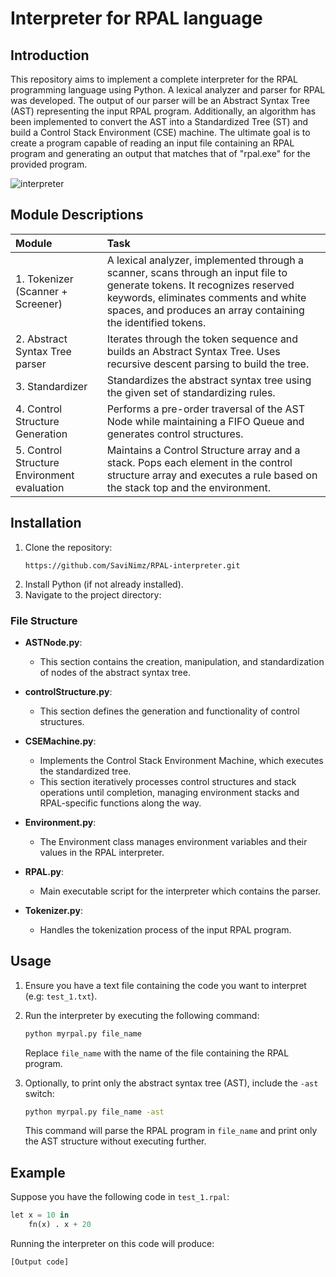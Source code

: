 # Interpreter for RPAL language

## Introduction

This repository aims to implement a complete interpreter for the RPAL programming language using Python. 
A lexical analyzer and parser for RPAL was developed. The output of our parser will be an Abstract Syntax Tree (AST) representing the input RPAL program. Additionally,  an algorithm has been implemented to convert the AST into a Standardized Tree (ST) and build a Control Stack Environment (CSE) machine. The ultimate goal is to create a program capable of reading an input file containing an RPAL program and generating an output that matches that of "rpal.exe" for the provided program.

![interpreter](https://github.com/SaviNimz/RPAL-interpreter/assets/108650897/0b223583-dfc0-45c1-bdf4-39a4292142ed)


## Module Descriptions
| Module                              | Task                                                                                                   |
| :---------------------------------- | :----------------------------------------------------------------------------------------------------- |
| 1. Tokenizer (Scanner + Screener)  | A lexical analyzer, implemented through a scanner, scans through an input file to generate tokens. It recognizes reserved keywords, eliminates comments and white spaces, and produces an array containing the identified tokens. |
| 2. Abstract Syntax Tree parser      | Iterates through the token sequence and builds an Abstract Syntax Tree. Uses recursive descent parsing to build the tree. |
| 3. Standardizer                     | Standardizes the abstract syntax tree using the given set of standardizing rules.                      |
| 4. Control Structure Generation     | Performs a pre-order traversal of the AST Node while maintaining a FIFO Queue and generates control structures. |
| 5. Control Structure Environment evaluation | Maintains a Control Structure array and a stack. Pops each element in the control structure array and executes a rule based on the stack top and the environment. |


## Installation

1. Clone the repository:
    ```
    https://github.com/SaviNimz/RPAL-interpreter.git
    ```
2. Install Python (if not already installed).
3. Navigate to the project directory:


### File Structure
- **ASTNode.py**: 
    - This section contains the creation, manipulation, and standardization of nodes of the abstract syntax tree.

- **controlStructure.py**: 
    - This section defines the generation and functionality of control structures.

- **CSEMachine.py**: 
    - Implements the Control Stack Environment Machine, which executes the standardized tree.
    - This section iteratively processes control structures and stack operations until completion, managing environment stacks and RPAL-specific functions along the way.

- **Environment.py**: 
    - The Environment class manages environment variables and their values in the RPAL interpreter.

- **RPAL.py**: 
    - Main executable script for the interpreter which contains the parser.

- **Tokenizer.py**: 
    - Handles the tokenization process of the input RPAL program.


## Usage

1. Ensure you have a text file containing the code you want to interpret (e.g: `test_1.txt`).
2. Run the interpreter by executing the following command:
    ```bash
    python myrpal.py file_name
    ```

    Replace `file_name` with the name of the file containing the RPAL program.

3. Optionally, to print only the abstract syntax tree (AST), include the `-ast` switch:
    ```bash
    python myrpal.py file_name -ast
    ```

    This command will parse the RPAL program in `file_name` and print only the AST structure without executing further.


## Example

Suppose you have the following code in `test_1.rpal`:

```python
let x = 10 in
    fn(x) . x + 20
```

Running the interpreter on this code will produce:

```
[Output code]
```